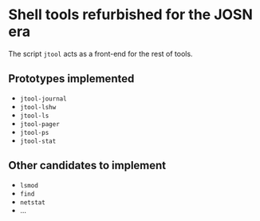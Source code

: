 # Shell tools refurbished for the JOSN era

The script `jtool` acts as a front-end for the rest of tools.

## Prototypes implemented

* `jtool-journal`
* `jtool-lshw`
* `jtool-ls`
* `jtool-pager`
* `jtool-ps`
* `jtool-stat`

## Other candidates to implement

* `lsmod`
* `find`
* `netstat`
* ...

